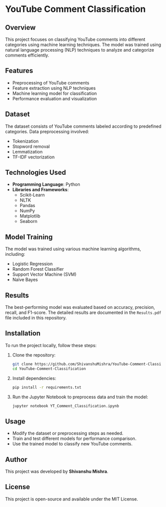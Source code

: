 # YouTube Comment Classification

## Overview
This project focuses on classifying YouTube comments into different categories using machine learning techniques. The model was trained using natural language processing (NLP) techniques to analyze and categorize comments efficiently.

## Features
- Preprocessing of YouTube comments
- Feature extraction using NLP techniques
- Machine learning model for classification
- Performance evaluation and visualization

## Dataset
The dataset consists of YouTube comments labeled according to predefined categories. Data preprocessing involved:
- Tokenization
- Stopword removal
- Lemmatization
- TF-IDF vectorization

## Technologies Used
- **Programming Language**: Python
- **Libraries and Frameworks**:
  - Scikit-Learn
  - NLTK
  - Pandas
  - NumPy
  - Matplotlib
  - Seaborn

## Model Training
The model was trained using various machine learning algorithms, including:
- Logistic Regression
- Random Forest Classifier
- Support Vector Machine (SVM)
- Naïve Bayes

## Results
The best-performing model was evaluated based on accuracy, precision, recall, and F1-score. The detailed results are documented in the `Results.pdf` file included in this repository.

## Installation
To run the project locally, follow these steps:
1. Clone the repository:
   ```bash
   git clone https://github.com/ShivanshuMishra/YouTube-Comment-Classification.git
   cd YouTube-Comment-Classification
   ```
2. Install dependencies:
   ```bash
   pip install -r requirements.txt
   ```
3. Run the Jupyter Notebook to preprocess data and train the model:
   ```bash
   jupyter notebook YT_Comment_Classification.ipynb
   ```

## Usage
- Modify the dataset or preprocessing steps as needed.
- Train and test different models for performance comparison.
- Use the trained model to classify new YouTube comments.

## Author
This project was developed by **Shivanshu Mishra**.

## License
This project is open-source and available under the MIT License.


